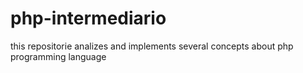 # php-intermediario
this repositorie analizes and implements several concepts about php programming language
